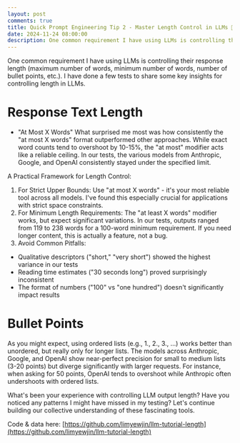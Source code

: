 ```yaml
---
layout: post
comments: true
title: Quick Prompt Engineering Tip 2 - Master Length Control in LLMs 📏
date: 2024-11-24 08:00:00
description: One common requirement I have using LLMs is controlling their response length
---
```

One common requirement I have using LLMs is controlling their response length (maximum number of words, minimum number of words, number of bullet points, etc.). I have done a few tests to share some key insights for controlling length in LLMs.

# Response Text Length

- "At Most X Words" What surprised me most was how consistently the "at most X words" format outperformed other approaches. While exact word counts tend to overshoot by 10-15%, the "at most" modifier acts like a reliable ceiling. In our tests, the various models from Anthropic, Google, and OpenAI consistently stayed under the specified limit.

A Practical Framework for Length Control:
1. For Strict Upper Bounds: Use "at most X words" - it's your most reliable tool across all models. I've found this especially crucial for applications with strict space constraints.
2. For Minimum Length Requirements: The "at least X words" modifier works, but expect significant variations. In our tests, outputs ranged from 119 to 238 words for a 100-word minimum requirement. If you need longer content, this is actually a feature, not a bug.
3. Avoid Common Pitfalls:
 - Qualitative descriptors ("short," "very short") showed the highest variance in our tests
 - Reading time estimates ("30 seconds long") proved surprisingly inconsistent
 - The format of numbers ("100" vs "one hundred") doesn't significantly impact results

# Bullet Points

As you might expect, using ordered lists (e.g., 1., 2., 3., …) works better than unordered, but really only for longer lists. The models across Anthropic, Google, and OpenAI show near-perfect precision for small to medium lists (3-20 points) but diverge significantly with larger requests. For instance, when asking for 50 points, OpenAI tends to overshoot while Anthropic often undershoots with ordered lists.

What's been your experience with controlling LLM output length? Have you noticed any patterns I might have missed in my testing? Let's continue building our collective understanding of these fascinating tools.

Code & data here: [https://github.com/limyewjin/llm-tutorial-length](https://github.com/limyewjin/llm-tutorial-length)

